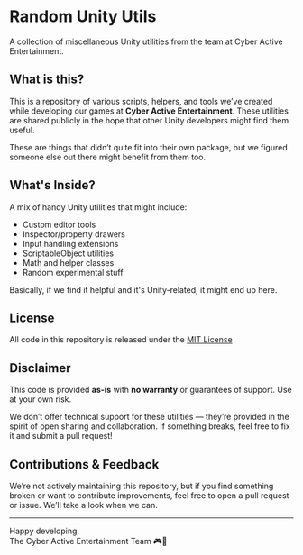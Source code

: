 # Random Unity Utils
A collection of miscellaneous Unity utilities from the team at Cyber Active Entertainment.

## What is this?
This is a repository of various scripts, helpers, and tools we’ve created while developing our games at **Cyber Active Entertainment**. These utilities are shared publicly in the hope that other Unity developers might find them useful.

These are things that didn’t quite fit into their own package, but we figured someone else out there might benefit from them too.

## What's Inside?
A mix of handy Unity utilities that might include:
- Custom editor tools
- Inspector/property drawers
- Input handling extensions
- ScriptableObject utilities
- Math and helper classes
- Random experimental stuff

Basically, if we find it helpful and it's Unity-related, it might end up here.

## License
All code in this repository is released under the [MIT License](LICENSE)

## Disclaimer
This code is provided **as-is** with **no warranty** or guarantees of support. Use at your own risk.

We don’t offer technical support for these utilities — they’re provided in the spirit of open sharing and collaboration. If something breaks, feel free to fix it and submit a pull request!

## Contributions & Feedback
We’re not actively maintaining this repository, but if you find something broken or want to contribute improvements, feel free to open a pull request or issue. We’ll take a look when we can.

---

Happy developing,  
The Cyber Active Entertainment Team 🎮🧪
